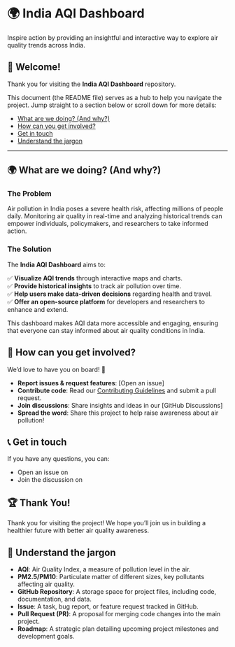 # 🌍 India AQI Dashboard

Inspire action by providing an insightful and interactive way to explore air quality trends across India.

## 🎉 Welcome!

Thank you for visiting the **India AQI Dashboard** repository.

This document (the README file) serves as a hub to help you navigate the project. Jump straight to a section below or scroll down for more details:

- [What are we doing? (And why?)](#what-are-we-doing-and-why)
- [How can you get involved?](#how-can-you-get-involved)
- [Get in touch](#get-in-touch)
- [Understand the jargon](#understand-the-jargon)

---

## 🌍 What are we doing? (And why?)
### The Problem
Air pollution in India poses a severe health risk, affecting millions of people daily. Monitoring air quality in real-time and analyzing historical trends can empower individuals, policymakers, and researchers to take informed action.

### The Solution
The **India AQI Dashboard** aims to:

✅ **Visualize AQI trends** through interactive maps and charts.  
✅ **Provide historical insights** to track air pollution over time.  
✅ **Help users make data-driven decisions** regarding health and travel.  
✅ **Offer an open-source platform** for developers and researchers to enhance and extend.  

This dashboard makes AQI data more accessible and engaging, ensuring that everyone can stay informed about air quality conditions in India.

## 🤝 How can you get involved?
We’d love to have you on board! 🚀

- **Report issues & request features**: [Open an issue]
- **Contribute code**: Read our [Contributing Guidelines](CONTRIBUTING.md) and submit a pull request.
- **Join discussions**: Share insights and ideas in our [GitHub Discussions]
- **Spread the word**: Share this project to help raise awareness about air pollution!

## 📞 Get in touch
If you have any questions, you can:

- Open an issue on
- Join the discussion on

## 🏆 Thank You!
Thank you for visiting the project! We hope you’ll join us in building a healthier future with better air quality awareness.

## 📖 Understand the jargon

- **AQI**: Air Quality Index, a measure of pollution level in the air.
- **PM2.5/PM10**: Particulate matter of different sizes, key pollutants affecting air quality.
- **GitHub Repository**: A storage space for project files, including code, documentation, and data.
- **Issue**: A task, bug report, or feature request tracked in GitHub.
- **Pull Request (PR)**: A proposal for merging code changes into the main project.
- **Roadmap**: A strategic plan detailing upcoming project milestones and development goals.